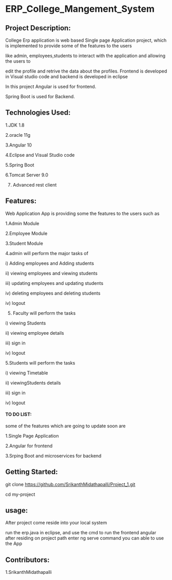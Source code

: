 # ERP_College_Mangement_System
## Project Description:
College Erp application is web based  Single page Application project, which is implemented to provide some of the  features to the users 

like admin, employees,students to interact with the application and allowing the users to 

edit the profile and retrive the data about the profiles. Frontend is developed in Visual studio code and backend is developed in eclipse

In this project Angular is used for frontend.

Spring Boot is used for Backend.

## Technologies Used:

1.JDK 1.8  

2.oracle 11g  

3.Angular 10

4.Eclipse and Visual Studio code

5.Spring Boot

6.Tomcat Server 9.0

7. Advanced rest client

## Features:
Web Application App is providing some the features to the users such as

1.Admin Module

2.Employee Module

3.Student Module

4.admin  will perform the  major tasks of 

  i) Adding employees and Adding students
  
  ii) viewing employees and viewing  students
  
  iii) updating employees  and updating students
  
  iv) deleting employees  and  deleting students
  
   iv) logout
  
5. Faculty  will perform the  tasks 

  i) viewing Students
  
  ii) viewing employee details
  
  iii) sign in
  
  iv) logout
 
  
5.Students  will perform the  tasks 

  i) viewing Timetable
  
  ii) viewingStudents details
  
  iii) sign in
  
  iv) logout
 
#### TO DO LIST:
some of the features which are going to update soon are

1.Single Page Application

2.Angular for frontend

3.Srping Boot and microservices for backend

##  Getting Started:
git clone https://github.com/SrikanthMidathapalli/Project_1.git

cd my-project 
## usage:

After project come reside into your local system 

run the erp.java in eclipse, and use the cmd to run the frontend angular after residing on project path enter ng serve command  you can able to use the App
## Contributors:
1.SrikanthMidathapalli


